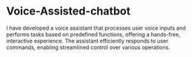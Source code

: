 # Voice-Assisted-chatbot
I have developed a voice assistant that processes user voice inputs and performs tasks based on predefined functions, offering a hands-free, interactive experience. The assistant efficiently responds to user commands, enabling streamlined control over various operations.
